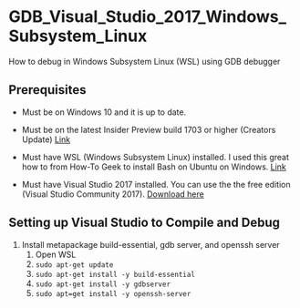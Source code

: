 # GDB_Visual_Studio_2017_Windows_Subsystem_Linux
How to debug in Windows Subsystem Linux (WSL) using GDB debugger

## Prerequisites
* Must be on Windows 10 and it is up to date.

* Must be on the latest Insider Preview build 1703 or higher (Creators Update) [Link](https://insider.windows.com/Install/PC)

* Must have WSL (Windows Subsystem Linux) installed. I used this great how to from How-To Geek to install Bash on Ubuntu on Windows. [Link](https://www.howtogeek.com/249966/how-to-install-and-use-the-linux-bash-shell-on-windows-10/)

* Must have Visual Studio 2017 installed. You can use the the free edition (Visual Studio Community 2017). [Download here](https://www.visualstudio.com/downloads/)

## Setting up Visual Studio to Compile and Debug 

1. Install metapackage build-essential, gdb server, and openssh server
	1. Open WSL
	2. `sudo apt-get update`
	3. `sudo apt-get install -y build-essential`
	4. `sudo apt-get install -y gdbserver`
	5. `sudo apt=get install -y openssh-server`
